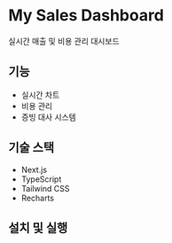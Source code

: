 # My Sales Dashboard

실시간 매출 및 비용 관리 대시보드

## 기능
- 실시간 차트
- 비용 관리
- 증빙 대사 시스템

## 기술 스택
- Next.js
- TypeScript
- Tailwind CSS
- Recharts

## 설치 및 실행